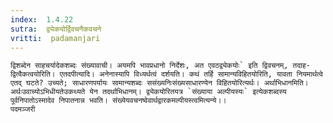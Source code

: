 ```yaml
---
index:  1.4.22
sutra:  द्व्येकयोर्द्विवचनैकवचने
vritti:  padamanjari
---
```


	द्विशब्देन साहचर्यादेकशब्दः संख्यावाची। अयमपि भावप्रधानो निर्देशः, अत एवठद्व्येकयोः` इति द्विवचनम्, तदाह-द्वित्वैकत्वयोरिति। एतदपीत्यादि। अनेनास्यापि विध्यर्थत्वं दर्शयति। कथं तर्हि सामान्यविहितयोरिति, यावता नियमार्थत्वे एतद् घटते? उच्यते; साधारणपर्यायः सामान्यशब्दः ससंख्यनिःसंख्यसाधारण्येन विहितयोरित्यर्थः। अर्थाभिधानमिति। अर्थःउवाच्योऽभिधीयतेउकथ्यते येन तदर्थाभिधानम्। द्व्येकयोरितयत्र `संख्याया अल्पीयस्यः` इत्येकशब्दस्य पूर्वनिपातोऽस्मादेव निपातनान्न भवति। संख्येयवचनष्वेवार्थद्वारकमल्पीयस्त्वमित्यन्ये।। 
	पदमञ्जरी
